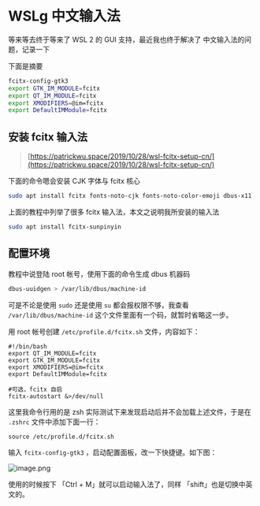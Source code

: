 # WSLg 中文输入法

等来等去终于等来了 WSL 2 的 GUI 支持，最近我也终于解决了 中文输入法的问题，记录一下


下面是摘要

```bash
fcitx-config-gtk3
export GTK_IM_MODULE=fcitx
export QT_IM_MODULE=fcitx
export XMODIFIERS=@im=fcitx
export DefaultIMModule=fcitx
```

## 安装 fcitx 输入法

> [https://patrickwu.space/2019/10/28/wsl-fcitx-setup-cn/](https://patrickwu.space/2019/10/28/wsl-fcitx-setup-cn/)



下面的命令嗯会安装 CJK 字体与 fcitx 核心

```bash
sudo apt install fcitx fonts-noto-cjk fonts-noto-color-emoji dbus-x11
```

上面的教程中列举了很多 fcitx 输入法，本文之说明我所安装的输入法

```bash
sudo apt install fcitx-sunpinyin
```

## 配置环境

教程中说登陆 root 帐号，使用下面的命令生成 dbus 机器码

```bash
dbus-uuidgen > /var/lib/dbus/machine-id
```

可是不论是使用 `sudo` 还是使用 `su` 都会报权限不够，我查看 `/var/lib/dbus/machine-id` 这个文件里面有一个码，就暂时省略这一步。


用 root 帐号创建 `/etc/profile.d/fcitx.sh` 文件，内容如下：

```
#!/bin/bash
export QT_IM_MODULE=fcitx
export GTK_IM_MODULE=fcitx
export XMODIFIERS=@im=fcitx
export DefaultIMModule=fcitx

#可选，fcitx 自启
fcitx-autostart &>/dev/null
```

这里我命令行用的是 zsh 实际测试下来发现启动后并不会加载上述文件，于是在 `.zshrc` 文件中添加下面一行：

```
source /etc/profile.d/fcitx.sh
```

输入 `fcitx-config-gtk3` ，启动配置面板，改一下快捷键。如下图：

![image.png](https://ced-md-picture.oss-cn-beijing.aliyuncs.com/img/2021/12/03/20211203-231847.png)

使用的时候按下 「Ctrl + M」就可以启动输入法了，同样 「shift」也是切换中英文的。